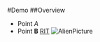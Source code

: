 #Demo
##Overview
- Point *A*
- Point **B**
[RIT](www.rit.edu)
![AlienPicture](http://i.ebayimg.com/images/i/291997666670-0-1/s-l1000.jpg)
